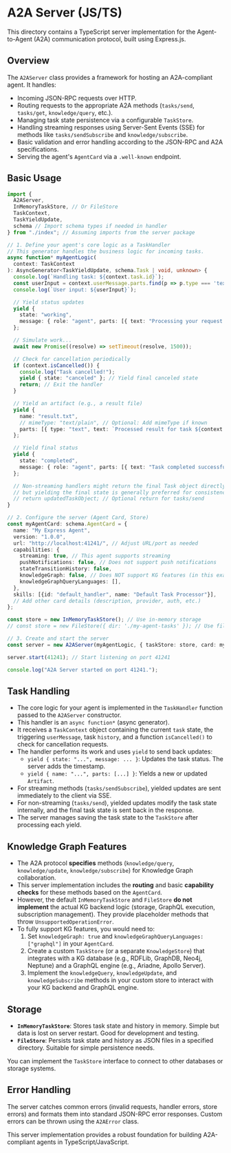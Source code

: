 # A2A Server (JS/TS)

This directory contains a TypeScript server implementation for the Agent-to-Agent (A2A) communication protocol, built using Express.js.

## Overview

The `A2AServer` class provides a framework for hosting an A2A-compliant agent. It handles:

-   Incoming JSON-RPC requests over HTTP.
-   Routing requests to the appropriate A2A methods (`tasks/send`, `tasks/get`, `knowledge/query`, etc.).
-   Managing task state persistence via a configurable `TaskStore`.
-   Handling streaming responses using Server-Sent Events (SSE) for methods like `tasks/sendSubscribe` and `knowledge/subscribe`.
-   Basic validation and error handling according to the JSON-RPC and A2A specifications.
-   Serving the agent's `AgentCard` via a `.well-known` endpoint.

## Basic Usage

```typescript
import {
  A2AServer,
  InMemoryTaskStore, // Or FileStore
  TaskContext,
  TaskYieldUpdate,
  schema // Import schema types if needed in handler
} from "./index"; // Assuming imports from the server package

// 1. Define your agent's core logic as a TaskHandler
// This generator handles the business logic for incoming tasks.
async function* myAgentLogic(
  context: TaskContext
): AsyncGenerator<TaskYieldUpdate, schema.Task | void, unknown> {
  console.log(`Handling task: ${context.task.id}`);
  const userInput = context.userMessage.parts.find(p => p.type === 'text')?.text ?? '';
  console.log(`User input: ${userInput}`);

  // Yield status updates
  yield {
    state: "working",
    message: { role: "agent", parts: [{ text: "Processing your request..." }] },
  };

  // Simulate work...
  await new Promise((resolve) => setTimeout(resolve, 1500));

  // Check for cancellation periodically
  if (context.isCancelled()) {
    console.log("Task cancelled!");
    yield { state: "canceled" }; // Yield final canceled state
    return; // Exit the handler
  }

  // Yield an artifact (e.g., a result file)
  yield {
    name: "result.txt",
    // mimeType: "text/plain", // Optional: Add mimeType if known
    parts: [{ type: "text", text: `Processed result for task ${context.task.id} based on input: ${userInput}` }],
  };

  // Yield final status
  yield {
    state: "completed",
    message: { role: "agent", parts: [{ text: "Task completed successfully!" }] },
  };

  // Non-streaming handlers might return the final Task object directly,
  // but yielding the final state is generally preferred for consistency.
  // return updatedTaskObject; // Optional return for tasks/send
}

// 2. Configure the server (Agent Card, Store)
const myAgentCard: schema.AgentCard = {
  name: "My Express Agent",
  version: "1.0.0",
  url: "http://localhost:41241/", // Adjust URL/port as needed
  capabilities: {
    streaming: true, // This agent supports streaming
    pushNotifications: false, // Does not support push notifications
    stateTransitionHistory: false,
    knowledgeGraph: false, // Does NOT support KG features (in this example)
    knowledgeGraphQueryLanguages: [],
  },
  skills: [{id: "default_handler", name: "Default Task Processor"}],
  // Add other card details (description, provider, auth, etc.)
};

const store = new InMemoryTaskStore(); // Use in-memory storage
// const store = new FileStore({ dir: './my-agent-tasks' }); // Use file storage

// 3. Create and start the server
const server = new A2AServer(myAgentLogic, { taskStore: store, card: myAgentCard });

server.start(41241); // Start listening on port 41241

console.log("A2A Server started on port 41241.");

```

## Task Handling

-   The core logic for your agent is implemented in the `TaskHandler` function passed to the `A2AServer` constructor.
-   This handler is an `async function*` (async generator).
-   It receives a `TaskContext` object containing the current `task` state, the triggering `userMessage`, task `history`, and a function `isCancelled()` to check for cancellation requests.
-   The handler performs its work and uses `yield` to send back updates:
    -   `yield { state: "...", message: ... }`: Updates the task status. The server adds the timestamp.
    -   `yield { name: "...", parts: [...] }`: Yields a new or updated `Artifact`.
-   For streaming methods (`tasks/sendSubscribe`), yielded updates are sent immediately to the client via SSE.
-   For non-streaming (`tasks/send`), yielded updates modify the task state internally, and the final task state is sent back in the response.
-   The server manages saving the task state to the `TaskStore` after processing each yield.

## Knowledge Graph Features

-   The A2A protocol **specifies** methods (`knowledge/query`, `knowledge/update`, `knowledge/subscribe`) for Knowledge Graph collaboration.
-   This server implementation includes the **routing** and basic **capability checks** for these methods based on the `AgentCard`.
-   However, the default `InMemoryTaskStore` and `FileStore` **do not implement** the actual KG backend logic (storage, GraphQL execution, subscription management). They provide placeholder methods that throw `UnsupportedOperationError`.
-   To fully support KG features, you would need to:
    1.  Set `knowledgeGraph: true` and `knowledgeGraphQueryLanguages: ["graphql"]` in your `AgentCard`.
    2.  Create a custom `TaskStore` (or a separate `KnowledgeStore`) that integrates with a KG database (e.g., RDFLib, GraphDB, Neo4j, Neptune) and a GraphQL engine (e.g., Ariadne, Apollo Server).
    3.  Implement the `knowledgeQuery`, `knowledgeUpdate`, and `knowledgeSubscribe` methods in your custom store to interact with your KG backend and GraphQL engine.

## Storage

-   **`InMemoryTaskStore`**: Stores task state and history in memory. Simple but data is lost on server restart. Good for development and testing.
-   **`FileStore`**: Persists task state and history as JSON files in a specified directory. Suitable for simple persistence needs.

You can implement the `TaskStore` interface to connect to other databases or storage systems.

## Error Handling

The server catches common errors (invalid requests, handler errors, store errors) and formats them into standard JSON-RPC error responses. Custom errors can be thrown using the `A2AError` class.

This server implementation provides a robust foundation for building A2A-compliant agents in TypeScript/JavaScript.